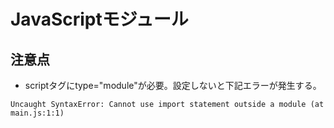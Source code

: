 # JavaScriptモジュール

## 注意点
- scriptタグにtype="module"が必要。設定しないと下記エラーが発生する。
```
Uncaught SyntaxError: Cannot use import statement outside a module (at main.js:1:1)
```
